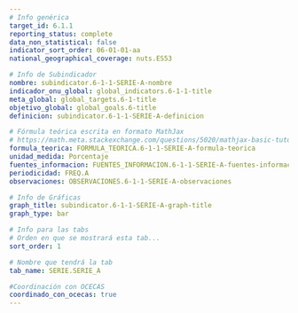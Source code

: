 ```yaml
---
# Info genérica
target_id: 6.1.1
reporting_status: complete
data_non_statistical: false
indicator_sort_order: 06-01-01-aa
national_geographical_coverage: nuts.ES53

# Info de Subindicador
nombre: subindicator.6-1-1-SERIE-A-nombre
indicador_onu_global: global_indicators.6-1-1-title
meta_global: global_targets.6-1-title
objetivo_global: global_goals.6-title
definicion: subindicator.6-1-1-SERIE-A-definicion

# Fórmula teórica escrita en formato MathJax
# https://math.meta.stackexchange.com/questions/5020/mathjax-basic-tutorial-and-quick-reference
formula_teorica: FORMULA_TEORICA.6-1-1-SERIE-A-formula-teorica
unidad_medida: Porcentaje
fuentes_informacion: FUENTES_INFORMACION.6-1-1-SERIE-A-fuentes-informacion
periodicidad: FREQ.A
observaciones: OBSERVACIONES.6-1-1-SERIE-A-observaciones

# Info de Gráficas
graph_title: subindicator.6-1-1-SERIE-A-graph-title
graph_type: bar

# Info para las tabs
# Orden en que se mostrará esta tab...
sort_order: 1

# Nombre que tendrá la tab
tab_name: SERIE.SERIE_A

#Coordinación con OCECAS
coordinado_con_ocecas: true
---
```


